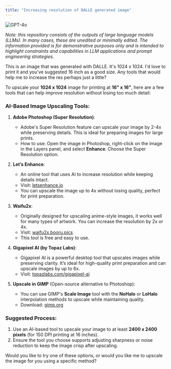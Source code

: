 ```yaml
---
title: "Increasing resolution of DALLE generated image"
---
```

![GPT-4o](https://img.shields.io/badge/GPT--4o-3333FF?style=for-the-badge&logo=openai&logoColor=white)



*Note: this repository consists of the outputs of large language models (LLMs). In many cases, these are unedited or minimally edited. The information provided is for demonstrative purposes only and is intended to highlight constraints and capabilities in LLM applications and prompt engineering strategies.*


This is an image that was generated with DALLE. It's 1024 x 1024. I'd love to print it and you've suggested 16 inch as a good size. Any tools that would help me to increase the res perhaps just a little?

To upscale your **1024 x 1024** image for printing at **16" x 16"**, here are a few tools that can help improve resolution without losing too much detail:

### AI-Based Image Upscaling Tools:
1. **Adobe Photoshop (Super Resolution)**:
   - Adobe's Super Resolution feature can upscale your image by 2-4x while preserving details. This is ideal for preparing images for large prints.
   - How to use: Open the image in Photoshop, right-click on the image in the Layers panel, and select **Enhance**. Choose the Super Resolution option.
   
2. **Let’s Enhance**:
   - An online tool that uses AI to increase resolution while keeping details intact.
   - Visit: [letsenhance.io](https://www.letsenhance.io)
   - You can upscale the image up to 4x without losing quality, perfect for print preparation.

3. **Waifu2x**:
   - Originally designed for upscaling anime-style images, it works well for many types of artwork. You can increase the resolution by 2x or 4x.
   - Visit: [waifu2x.booru.pics](https://waifu2x.booru.pics/)
   - This tool is free and easy to use.

4. **Gigapixel AI (by Topaz Labs)**:
   - Gigapixel AI is a powerful desktop tool that upscales images while preserving clarity. It’s ideal for high-quality print preparation and can upscale images by up to 6x.
   - Visit: [topazlabs.com/gigapixel-ai](https://www.topazlabs.com/gigapixel-ai)

5. **Upscale in GIMP** (Open-source alternative to Photoshop):
   - You can use GIMP's **Scale Image** tool with the **NoHalo** or **LoHalo** interpolation methods to upscale while maintaining quality.
   - Download: [gimp.org](https://www.gimp.org)

### Suggested Process:
1. Use an AI-based tool to upscale your image to at least **2400 x 2400 pixels** (for 150 DPI printing at 16 inches).
2. Ensure the tool you choose supports adjusting sharpness or noise reduction to keep the image crisp after upscaling.

Would you like to try one of these options, or would you like me to upscale the image for you using a specific method?